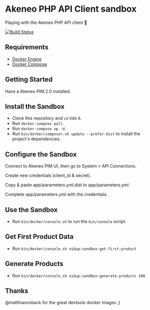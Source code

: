 # Akeneo PHP API Client sandbox

Playing with the Akeneo PHP API client :rocket:

[![Build Status](https://travis-ci.org/nidup/akeneo-php-client-sandbox.png)](https://travis-ci.org/nidup/akeneo-php-client-sandbox)

## Requirements

- [Docker Engine](https://docs.docker.com/engine/installation/)
- [Docker Compose](https://docs.docker.com/compose/install/)

## Getting Started

Have a Akeneo PIM 2.0 installed.

## Install the Sandbox

- Clone this repository and `cd` into it.
- Run `docker-compose pull`.
- Run `docker-compose up -d`.
- Run `bin/docker/composer.sh update --prefer-dist` to install the project's dependencies.

## Configure the Sandbox

Connect to Akeneo PIM UI, then go to System > API Connections.

Create new credentials (client_id & secret).

Copy & paste app/parameters.yml.dist to app/parameters.yml.

Complete app/parameters.yml with the credentials.

## Use the Sandbox

- Run `bin/docker/console.sh` to run the `bin/console` script.

## Get First Product Data

- Run `bin/docker/console.sh nidup:sandbox:get-first-product`

## Generate Products

- Run `bin/docker/console.sh nidup:sandbox:generate-products 100`

## Thanks

@matthiasnoback for the great devtools docker images ;)
